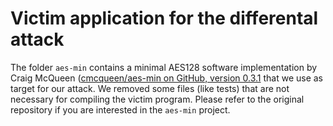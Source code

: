 # Victim application for the differental attack

The folder `aes-min` contains a minimal AES128 software implementation by Craig McQueen ([cmcqueen/aes-min on GitHub, version 0.3.1](https://github.com/cmcqueen/aes-min/tree/728e156091b95a7f2e8882b7dee012e9a6ea6213) that we use as target for our attack. We removed some files (like tests) that are not necessary for compiling the victim program. Please refer to the original repository if you are interested in the `aes-min` project.
